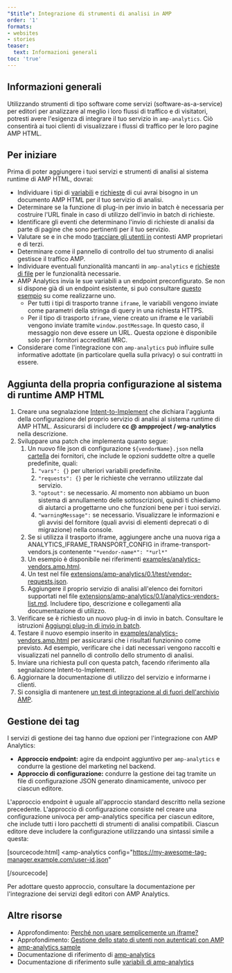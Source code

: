 ```yaml
---
"$title": Integrazione di strumenti di analisi in AMP
order: '1'
formats:
- websites
- stories
teaser:
  text: Informazioni generali
toc: 'true'
---
```


<!--
This file is imported from https://github.com/ampproject/amphtml/blob/master/extensions/amp-analytics/integrating-analytics.md.
Please do not change this file.
If you have found a bug or an issue please
have a look and request a pull request there.
-->

## Informazioni generali <a name="overview"></a>

Utilizzando strumenti di tipo software come servizi (software-as-a-service) per editori per analizzare al meglio i loro flussi di traffico e di visitatori, potresti avere l'esigenza di integrare il tuo servizio in `amp-analytics`. Ciò consentirà ai tuoi clienti di visualizzare i flussi di traffico per le loro pagine AMP HTML.

## Per iniziare <a name="before-you-begin"></a>

Prima di poter aggiungere i tuoi servizi e strumenti di analisi al sistema runtime di AMP HTML, dovrai:

- Individuare i tipi di [variabili](https://github.com/ampproject/amphtml/blob/master/extensions/amp-analytics/analytics-vars.md) e [richieste](https://github.com/ampproject/amphtml/blob/master/extensions/amp-analytics/amp-analytics.md#requests) di cui avrai bisogno in un documento AMP HTML per il tuo servizio di analisi.
- Determinare se la funzione di plug-in per invio in batch è necessaria per costruire l'URL finale in caso di utilizzo dell'invio in batch di richieste.
- Identificare gli eventi che determinano l'invio di richieste di analisi da parte di  pagine che sono pertinenti per il tuo servizio.
- Valutare se e in che modo [tracciare gli utenti in](https://github.com/ampproject/amphtml/blob/master/spec/amp-managing-user-state.md) contesti AMP proprietari e di terzi.
- Determinare come il pannello di controllo del tuo strumento di analisi gestisce il traffico AMP.
- Individuare eventuali funzionalità mancanti in `amp-analytics` e [richieste di file](https://github.com/ampproject/amphtml/issues/new) per le funzionalità necessarie.
- AMP Analytics invia le sue variabili a un endpoint preconfigurato. Se non si dispone già di un endpoint esistente, si può consultare [questo esempio](https://github.com/ampproject/amp-publisher-sample#amp-analytics-sample) su come realizzarne uno.
    - Per tutti i tipi di trasporto tranne `iframe`, le variabili vengono inviate come parametri della stringa di query in una richiesta HTTPS.
    - Per il tipo di trasporto `iframe`, viene creato un iframe e le variabili vengono inviate tramite `window.postMessage`. In questo caso, il messaggio non deve essere un URL. Questa opzione è disponibile solo per i fornitori accreditati MRC.
- Considerare come l'integrazione con `amp-analytics` può influire sulle informative adottate (in particolare quella sulla privacy) o sui contratti in essere.

## Aggiunta della propria configurazione al sistema di runtime AMP HTML<a name="adding-your-configuration-to-the-amp-html-runtime"></a>

1. Creare una segnalazione [Intent-to-Implement](https://github.com/ampproject/amphtml/blob/master/extensions/amp-analytics/../../CONTRIBUTING.md#contributing-features) che dichiara l'aggiunta della configurazione del proprio servizio di analisi al sistema runtime di AMP HTML. Assicurarsi di includere **cc @ ampproject / wg-analytics** nella descrizione.
2. Sviluppare una patch che implementa quanto segue:
    1. Un nuovo file json di configurazione `${vendorName}.json` nella [cartella](https://github.com/ampproject/amphtml/tree/master/extensions/amp-analytics/0.1/vendors) dei fornitori, che include le opzioni suddette oltre a quelle predefinite, quali:
        1. `"vars": {}` per ulteriori variabili predefinite.
        2. `"requests": {}` per le richieste che verranno utilizzate dal servizio.
        3. `"optout":` se necessario. Al momento non abbiamo un buon sistema di annullamento delle sottoscrizioni, quindi ti chiediamo di aiutarci a progettarne uno che funzioni bene per i tuoi servizi.
        4. `"warningMessage":` se necessario. Visualizzare le informazioni e gli avvisi del fornitore (quali avvisi di elementi deprecati o di migrazione) nella console.
    2. Se si utilizza il trasporto iframe, aggiungere anche una nuova riga a ANALYTICS_IFRAME_TRANSPORT_CONFIG in iframe-transport-vendors.js contenente `"*vendor-name*": "*url*"`
    3. Un esempio è disponibile nei riferimenti [examples/analytics-vendors.amp.html](https://github.com/ampproject/amphtml/blob/master/extensions/amp-analytics/../../examples/analytics-vendors.amp.html).
    4. Un test nel file [extensions/amp-analytics/0.1/test/vendor-requests.json](https://github.com/ampproject/amphtml/blob/master/extensions/amp-analytics/../../extensions/amp-analytics/0.1/test/vendor-requests.json).
    5. Aggiungere il proprio servizio di analisi all'elenco dei fornitori supportati nel file [extensions/amp-analytics/0.1/analytics-vendors-list.md](https://github.com/ampproject/amphtml/blob/master/extensions/amp-analytics/./analytics-vendors-list.md). Includere tipo, descrizione e collegamenti alla documentazione di utilizzo.
3. Verificare se è richiesto un nuovo plug-in di invio in batch. Consultare le istruzioni [Aggiungi plug-in di invio in batch](#add-batch-plugin).
4. Testare il nuovo esempio inserito in [examples/analytics-vendors.amp.html](https://github.com/ampproject/amphtml/blob/master/extensions/amp-analytics/../../examples/analytics-vendors.amp.html) per assicurarsi che i risultati funzionino come previsto. Ad esempio, verificare che i dati necessari vengono raccolti e visualizzati nel pannello di controllo dello strumento di analisi.
5. Inviare una richiesta pull con questa patch, facendo riferimento alla segnalazione Intent-to-Implement.
6. Aggiornare la documentazione di utilizzo del servizio e informarne i  clienti.
7. Si consiglia di mantenere [un test di integrazione al di fuori dell'archivio AMP](https://github.com/ampproject/amphtml/blob/master/extensions/amp-analytics/../../3p/README.md#adding-proper-integration-tests).

## Gestione dei tag <a name="tag-managers"></a>

I servizi di gestione dei tag hanno due opzioni per l'integrazione con AMP Analytics:

- **Approccio endpoint:** agire da endpoint aggiuntivo per `amp-analytics` e condurre la gestione del marketing nel backend.
- **Approccio di configurazione:** condurre la gestione dei tag tramite un file di configurazione JSON generato dinamicamente, univoco per ciascun editore.

L'approccio endpoint è uguale all'approccio standard descritto nella sezione precedente. L'approccio di configurazione consiste nel creare una configurazione univoca per amp-analytics specifica per ciascun editore, che include tutti i loro pacchetti di strumenti di analisi compatibili. Ciascun editore deve includere la configurazione utilizzando una sintassi simile a questa:

[sourcecode:html]
<amp-analytics
  config="https://my-awesome-tag-manager.example.com/user-id.json"
></amp-analytics>
[/sourcecode]

Per adottare questo approccio, consultare la documentazione per l'integrazione dei servizi degli editori con AMP Analytics.

## Altre risorse <a name="further-resources"></a>

- Approfondimento: [Perché non usare semplicemente un iframe?](https://github.com/ampproject/amphtml/blob/master/extensions/amp-analytics/why-not-iframe.md)
- Approfondimento: [Gestione dello stato di utenti non autenticati con AMP](https://github.com/ampproject/amphtml/blob/master/spec/amp-managing-user-state.md)
- [amp-analytics sample](https://github.com/ampproject/amp-publisher-sample#amp-analytics-sample)
- Documentazione di riferimento di [amp-analytics](https://amp.dev/documentation/components/amp-analytics)
- Documentazione di riferimento sulle [variabili di amp-analytics](https://github.com/ampproject/amphtml/blob/master/extensions/amp-analytics/analytics-vars.md)
